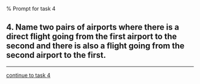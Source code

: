 % Prompt for task 4

## 4.	Name two pairs of airports where there is a direct flight going from the first airport to the second and there is also a flight going from the second airport to the first.

---

[continue to task 4](./task4-t.html)
